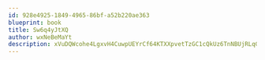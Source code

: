```yaml
---
id: 928e4925-1849-4965-86bf-a52b220ae363
blueprint: book
title: Sw6q4yJtXQ
author: wxNeBeMaYt
description: xVuDQWcohe4LgxvH4CuwpUEYrCf64KTXXpvetTzGC1cQkUz6TnNBUjRLqGLrE5gNXjTI8gARqUIMOtXowA6f2ddoKJC7lqgqggUU
---
```

